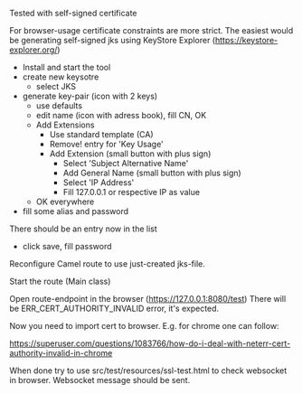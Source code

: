 Tested with self-signed certificate

For browser-usage certificate constraints are more strict.
The easiest would be generating self-signed jks using KeyStore Explorer (https://keystore-explorer.org/)

* Install and start the tool
* create new keysotre
    * select JKS
* generate key-pair (icon with 2 keys)
    * use defaults
    * edit name (icon with adress book), fill CN, OK
    * Add Extensions
        * Use standard template (CA)
        * Remove! entry for 'Key Usage'
        * Add Extension (small button with plus sign)
            * Select 'Subject Alternative Name'
            * Add General Name (small button with plus sign)
            * Select 'IP Address'
            * Fill  127.0.0.1 or respective IP as value
    * OK everywhere
* fill some alias and password

There should be an entry now in the list
* click save, fill password

Reconfigure Camel route to use just-created jks-file.

Start the route (Main class)

Open route-endpoint in the browser (https://127.0.0.1:8080/test)
There will be ERR_CERT_AUTHORITY_INVALID error, it's expected.

Now you need to import cert to browser.
E.g. for chrome one can follow:

https://superuser.com/questions/1083766/how-do-i-deal-with-neterr-cert-authority-invalid-in-chrome

When done try to use src/test/resources/ssl-test.html to check websocket in browser.
Websocket message should be sent.